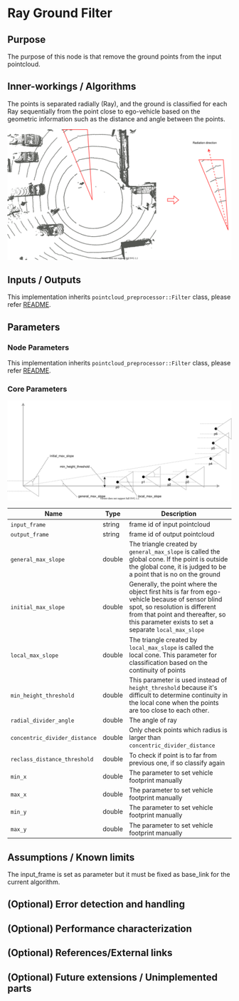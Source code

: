 # Ray Ground Filter

## Purpose

The purpose of this node is that remove the ground points from the input pointcloud.

## Inner-workings / Algorithms

The points is separated radially (Ray), and the ground is classified for each Ray sequentially from the point close to ego-vehicle based on the geometric information such as the distance and angle between the points.

![ray-xy](./image/ground_filter-ray-xy.drawio.svg)

## Inputs / Outputs

This implementation inherits `pointcloud_preprocessor::Filter` class, please refer [README](../README.md).

## Parameters

### Node Parameters

This implementation inherits `pointcloud_preprocessor::Filter` class, please refer [README](../README.md).

### Core Parameters

![ray-xz](./image/ground_filter-ray-xz.drawio.svg)

| Name                          | Type   | Description                                                                                                                                                                                                                    |
| ----------------------------- | ------ | ------------------------------------------------------------------------------------------------------------------------------------------------------------------------------------------------------------------------------ |
| `input_frame`                 | string | frame id of input pointcloud                                                                                                                                                                                                   |
| `output_frame`                | string | frame id of output pointcloud                                                                                                                                                                                                  |
| `general_max_slope`           | double | The triangle created by `general_max_slope` is called the global cone. If the point is outside the global cone, it is judged to be a point that is no on the ground                                                            |
| `initial_max_slope`           | double | Generally, the point where the object first hits is far from ego-vehicle because of sensor blind spot, so resolution is different from that point and thereafter, so this parameter exists to set a separate `local_max_slope` |
| `local_max_slope`             | double | The triangle created by `local_max_slope` is called the local cone. This parameter for classification based on the continuity of points                                                                                        |
| `min_height_threshold`        | double | This parameter is used instead of `height_threshold` because it's difficult to determine continuity in the local cone when the points are too close to each other.                                                             |
| `radial_divider_angle`        | double | The angle of ray                                                                                                                                                                                                               |
| `concentric_divider_distance` | double | Only check points which radius is larger than `concentric_divider_distance`                                                                                                                                                    |
| `reclass_distance_threshold`  | double | To check if point is to far from previous one, if so classify again                                                                                                                                                            |
| `min_x`                       | double | The parameter to set vehicle footprint manually                                                                                                                                                                                |
| `max_x`                       | double | The parameter to set vehicle footprint manually                                                                                                                                                                                |
| `min_y`                       | double | The parameter to set vehicle footprint manually                                                                                                                                                                                |
| `max_y`                       | double | The parameter to set vehicle footprint manually                                                                                                                                                                                |

## Assumptions / Known limits

The input_frame is set as parameter but it must be fixed as base_link for the current algorithm.

## (Optional) Error detection and handling

## (Optional) Performance characterization

## (Optional) References/External links

## (Optional) Future extensions / Unimplemented parts
